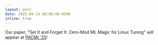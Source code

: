 ```yaml
---
layout: post
date: 2025-09-14 00:00:00-0500
inline: true
---
```


Our paper, "Set It and Forget It: Zero-Mod ML Magic for Linux Tuning" will appear at [PACMI '25](https://sites.google.com/view/pacmi/home)!